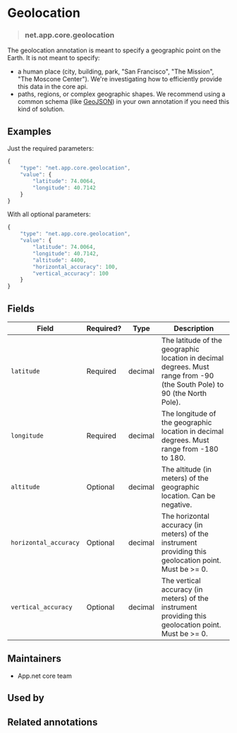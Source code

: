 <!-- give your annotation a title -->
# Geolocation 

<!-- specify the "type" for your annotation -->
> ### net.app.core.geolocation

<!-- provide a description of what your annotation represents -->
The geolocation annotation is meant to specify a geographic point on the Earth. It is not meant to specify:

* a human place (city, building, park, "San Francisco", "The Mission", "The Moscone Center"). We're investigating how to efficiently provide this data in the core api.
* paths, regions, or complex geographic shapes. We recommend using a common schema (like [GeoJSON](http://www.geojson.org/)) in your own annotation if you need this kind of solution.

<!-- provide at least one example of what your annotation might look like in the wild -->
## Examples

Just the required parameters:

~~~ js
{
    "type": "net.app.core.geolocation",
    "value": {
        "latitude": 74.0064,
        "longitude": 40.7142
    }
}
~~~

With all optional parameters:

~~~ js
{
    "type": "net.app.core.geolocation",
    "value": {
        "latitude": 74.0064,
        "longitude": 40.7142,
        "altitude": 4400,
        "horizontal_accuracy": 100,
        "vertical_accuracy": 100
    }
}
~~~

<!-- provide a complete description of the fields in the "value" object for your annotation -->
## Fields

| Field                 | Required? | Type    | Description                                                                                                              |
| -----                 | --------- | ----    | -----------                                                                                                              |
| `latitude`            | Required  | decimal | The latitude of the geographic location in decimal degrees. Must range from -90 (the South Pole) to 90 (the North Pole). |
| `longitude`           | Required  | decimal | The longitude of the geographic location in decimal degrees. Must range from -180 to 180.                                |
| `altitude`            | Optional  | decimal | The altitude (in meters) of the geographic location. Can be negative.                                                    |
| `horizontal_accuracy` | Optional  | decimal | The horizontal accuracy (in meters) of the instrument providing this geolocation point. Must be >= 0.                    |
| `vertical_accuracy`   | Optional  | decimal | The vertical accuracy (in meters) of the instrument providing this geolocation point. Must be >= 0.                      |

<!-- provide a way to contact you -->
## Maintainers
* App.net core team

<!-- provide references to compatible apps / service -->
## Used by

<!-- provide references to related annotations -->
## Related annotations

